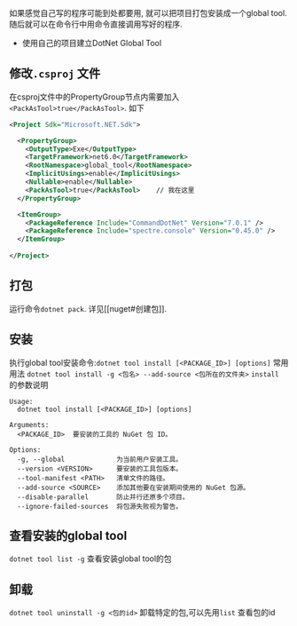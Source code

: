 如果感觉自己写的程序可能到处都要用, 就可以把项目打包安装成一个global tool. 随后就可以在命令行中用命令直接调用写好的程序.

- 使用自己的项目建立DotNet Global Tool

## 修改``.csproj`` 文件
在csproj文件中的PropertyGroup节点内需要加入`<PackAsTool>true</PackAsTool>`. 如下
```xml
<Project Sdk="Microsoft.NET.Sdk">

  <PropertyGroup>
    <OutputType>Exe</OutputType>
    <TargetFramework>net6.0</TargetFramework>
    <RootNamespace>global_tool</RootNamespace>
    <ImplicitUsings>enable</ImplicitUsings>
    <Nullable>enable</Nullable>
	<PackAsTool>true</PackAsTool>    // 我在这里
  </PropertyGroup>

  <ItemGroup>
    <PackageReference Include="CommandDotNet" Version="7.0.1" />
    <PackageReference Include="spectre.console" Version="0.45.0" />
  </ItemGroup>
  
</Project>
```

## 打包
运行命令``dotnet pack``. 详见[[nuget#创建包]]. 

## 安装
执行global tool安装命令:``dotnet tool install [<PACKAGE_ID>] [options]`` 
常用用法 `` dotnet tool install -g <包名> --add-source <包所在的文件夹> ``
``install`` 的参数说明
```shell
Usage:    
  dotnet tool install [<PACKAGE_ID>] [options]

Arguments:
  <PACKAGE_ID>  要安装的工具的 NuGet 包 ID。

Options:
  -g, --global             为当前用户安装工具。
  --version <VERSION>      要安装的工具包版本。
  --tool-manifest <PATH>   清单文件的路径。
  --add-source <SOURCE>    添加其他要在安装期间使用的 NuGet 包源。
  --disable-parallel       防止并行还原多个项目。
  --ignore-failed-sources  将包源失败视为警告。
```
## 查看安装的global tool
`` dotnet tool list -g `` 查看安装global tool的包

## 卸载
`` dotnet tool uninstall -g <包的id> `` 卸载特定的包,可以先用`` list `` 查看包的id

